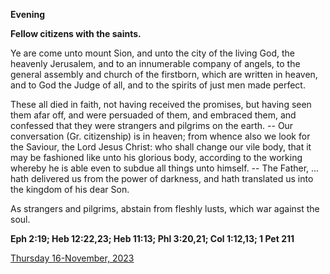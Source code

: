 **Evening**

**Fellow citizens with the saints.**
 
Ye are come unto mount Sion, and unto the city of the living God, the heavenly Jerusalem, and to an innumerable company of angels, to the general assembly and church of the firstborn, which are written in heaven, and to God the Judge of all, and to the spirits of just men made perfect.
 
These all died in faith, not having received the promises, but having seen them afar off, and were persuaded of them, and embraced them, and confessed that they were strangers and pilgrims on the earth. -- Our conversation (Gr. citizenship) is in heaven; from whence also we look for the Saviour, the Lord Jesus Christ: who shall change our vile body, that it may be fashioned like unto his glorious body, according to the working whereby he is able even to subdue all things unto himself. -- The Father, ... hath delivered us from the power of darkness, and hath translated us into the kingdom of his dear Son.
 
As strangers and pilgrims, abstain from fleshly lusts, which war against the soul.  

**Eph 2:19; Heb 12:22,23; Heb 11:13; Phl 3:20,21; Col 1:12,13; 1 Pet 211**

[Thursday 16-November, 2023](https://t.me/daily_light)

